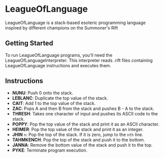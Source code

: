 # LeagueOfLanguage
LeagueOfLanguage is a stack-based esoteric programming language inspired by different champions on the Summoner's Rift

## Getting Started
To run LeagueOfLanguage programs, you'll need the LeagueOfLanguageInterpreter. This interpreter reads .rift files containing LeagueOfLanguage instructions and executes them.

## Instructions
- **NUNU**: Push 0 onto the stack.
- **LEBLANC**: Duplicate the top value of the stack.
- **CAIT**: Add 1 to the top value of the stack.
- **ZAC**: Pops A and then B from the stack and pushes B - A to the stack.
- **THRESH**: Takes one character of input and pushes its ASCII code to the stack.
- **POPPY**: Pop the top value of the stack and print it as an ASCII character.
- **HEIMER**: Pop the top value of the stack and print it as an integer.
- **JHIN** `n`: Pop the top of the stack. If it is zero, jump to the `nth` line.
- **TAHMKENCH**: Pop the top of the stack and push it to the bottom.
- **JANNA**: Remove the bottom value of the stack and push it to the top.
- **PYKE**: Terminate program execution.

